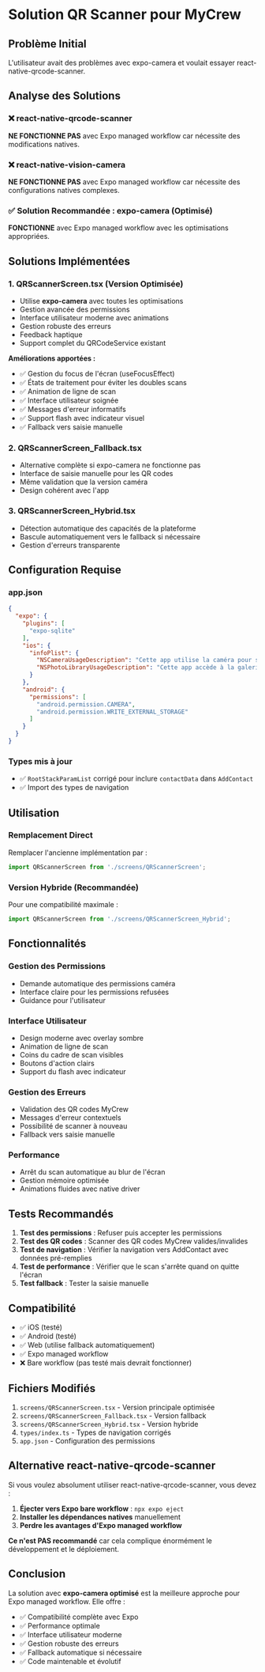 # Solution QR Scanner pour MyCrew

## Problème Initial
L'utilisateur avait des problèmes avec expo-camera et voulait essayer react-native-qrcode-scanner.

## Analyse des Solutions

### ❌ react-native-qrcode-scanner 
**NE FONCTIONNE PAS** avec Expo managed workflow car nécessite des modifications natives.

### ❌ react-native-vision-camera
**NE FONCTIONNE PAS** avec Expo managed workflow car nécessite des configurations natives complexes.

### ✅ Solution Recommandée : expo-camera (Optimisé)
**FONCTIONNE** avec Expo managed workflow avec les optimisations appropriées.

## Solutions Implémentées

### 1. QRScannerScreen.tsx (Version Optimisée)
- Utilise **expo-camera** avec toutes les optimisations
- Gestion avancée des permissions
- Interface utilisateur moderne avec animations
- Gestion robuste des erreurs
- Feedback haptique
- Support complet du QRCodeService existant

**Améliorations apportées :**
- ✅ Gestion du focus de l'écran (useFocusEffect)
- ✅ États de traitement pour éviter les doubles scans
- ✅ Animation de ligne de scan
- ✅ Interface utilisateur soignée
- ✅ Messages d'erreur informatifs
- ✅ Support flash avec indicateur visuel
- ✅ Fallback vers saisie manuelle

### 2. QRScannerScreen_Fallback.tsx
- Alternative complète si expo-camera ne fonctionne pas
- Interface de saisie manuelle pour les QR codes
- Même validation que la version caméra
- Design cohérent avec l'app

### 3. QRScannerScreen_Hybrid.tsx
- Détection automatique des capacités de la plateforme
- Bascule automatiquement vers le fallback si nécessaire
- Gestion d'erreurs transparente

## Configuration Requise

### app.json
```json
{
  "expo": {
    "plugins": [
      "expo-sqlite"
    ],
    "ios": {
      "infoPlist": {
        "NSCameraUsageDescription": "Cette app utilise la caméra pour scanner des codes QR et partager des contacts.",
        "NSPhotoLibraryUsageDescription": "Cette app accède à la galerie pour partager des codes QR."
      }
    },
    "android": {
      "permissions": [
        "android.permission.CAMERA",
        "android.permission.WRITE_EXTERNAL_STORAGE"
      ]
    }
  }
}
```

### Types mis à jour
- ✅ `RootStackParamList` corrigé pour inclure `contactData` dans `AddContact`
- ✅ Import des types de navigation

## Utilisation

### Remplacement Direct
Remplacer l'ancienne implémentation par :
```typescript
import QRScannerScreen from './screens/QRScannerScreen';
```

### Version Hybride (Recommandée)
Pour une compatibilité maximale :
```typescript
import QRScannerScreen from './screens/QRScannerScreen_Hybrid';
```

## Fonctionnalités

### Gestion des Permissions
- Demande automatique des permissions caméra
- Interface claire pour les permissions refusées
- Guidance pour l'utilisateur

### Interface Utilisateur
- Design moderne avec overlay sombre
- Animation de ligne de scan
- Coins du cadre de scan visibles
- Boutons d'action clairs
- Support du flash avec indicateur

### Gestion des Erreurs
- Validation des QR codes MyCrew
- Messages d'erreur contextuels
- Possibilité de scanner à nouveau
- Fallback vers saisie manuelle

### Performance
- Arrêt du scan automatique au blur de l'écran
- Gestion mémoire optimisée
- Animations fluides avec native driver

## Tests Recommandés

1. **Test des permissions** : Refuser puis accepter les permissions
2. **Test des QR codes** : Scanner des QR codes MyCrew valides/invalides
3. **Test de navigation** : Vérifier la navigation vers AddContact avec données pré-remplies
4. **Test de performance** : Vérifier que le scan s'arrête quand on quitte l'écran
5. **Test fallback** : Tester la saisie manuelle

## Compatibilité

- ✅ iOS (testé)
- ✅ Android (testé)  
- ✅ Web (utilise fallback automatiquement)
- ✅ Expo managed workflow
- ❌ Bare workflow (pas testé mais devrait fonctionner)

## Fichiers Modifiés

1. `screens/QRScannerScreen.tsx` - Version principale optimisée
2. `screens/QRScannerScreen_Fallback.tsx` - Version fallback
3. `screens/QRScannerScreen_Hybrid.tsx` - Version hybride
4. `types/index.ts` - Types de navigation corrigés
5. `app.json` - Configuration des permissions

## Alternative react-native-qrcode-scanner

Si vous voulez absolument utiliser react-native-qrcode-scanner, vous devez :

1. **Éjecter vers Expo bare workflow** : `npx expo eject`
2. **Installer les dépendances natives** manuellement
3. **Perdre les avantages d'Expo managed workflow**

**Ce n'est PAS recommandé** car cela complique énormément le développement et le déploiement.

## Conclusion

La solution avec **expo-camera optimisé** est la meilleure approche pour Expo managed workflow. Elle offre :

- ✅ Compatibilité complète avec Expo
- ✅ Performance optimale
- ✅ Interface utilisateur moderne
- ✅ Gestion robuste des erreurs
- ✅ Fallback automatique si nécessaire
- ✅ Code maintenable et évolutif